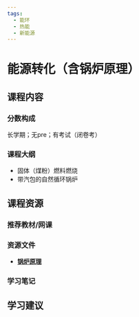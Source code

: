 ```yaml
---
tags:
  - 能环
  - 热能
  - 新能源
---
```


# 能源转化（含锅炉原理）

## 课程内容

### 分数构成

长学期；无pre；有考试（闭卷考）

### 课程大纲

- 固体（煤粉）燃料燃烧
- 带汽包的自然循环锅炉

## 课程资源

### 推荐教材/网课

### 资源文件

- [**锅炉原理**](https://pan.baidu.com/s/1J8L6_kFLy-PhfNocX7Hv3w?pwd=i6nd)

### 学习笔记

## 学习建议








